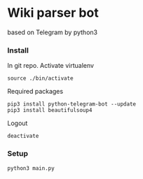 # Wiki parser bot
based on Telegram by python3

### Install

In git repo.
Activate virtualenv

    source ./bin/activate

Required packages

    pip3 install python-telegram-bot --update
    pip3 install beautifulsoup4

Logout

    deactivate

### Setup

    python3 main.py